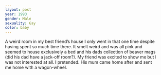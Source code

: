 ```yaml
---
layout: post
year: 1993
gender: Male
sexuality: Gay 
color: baby
---
```

A weird room in my best friend’s house I only went in that one time despite having spent so much time there. It smelt weird and was all pink and seemed to house exclusively a bed and his dads collection of beaver mags (did his dad have a jack-off room?). My friend was excited to show me but I was not interested at all. I pretended. His mum came home after and sent me home with a wagon-wheel. 

